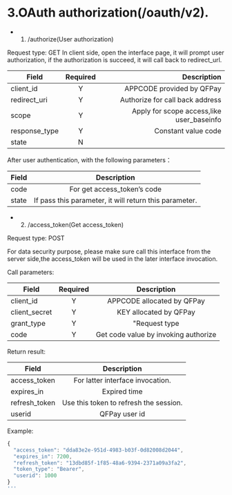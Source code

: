 #  3.OAuth authorization(/oauth/v2).
+ 1. /authorize(User authorization)

Request type: GET
In client side, open the interface page, it will prompt user authorization, if the authorization is succeed, it will call back to redirect_url.

|Field|Required|Description|
| ------------- |:-------------:| ---------:|
|client_id  |Y|APPCODE provided by QFPay |
|redirect_uri  |Y|Authorize for call back address  |
| scope |Y|Apply for scope access,like user_baseinfo |
| response_type |Y|Constant value code |
|state|N||User-defined value,it will return the call-back address.|

After user authentication, with the following parameters：

|Field|Description|
| ------------- |:-------------:|
|code  |For get access_token’s code|
|state  |If pass this parameter, it will return this parameter.|

+ 2. /access_token(Get access_token)

Request type: POST

For data security purpose, please make sure call this interface from the server side,the access_token will be used in the later interface invocation.

Call parameters:

|Field|Required|Description|
| ------------- |:-------------:|:-------------:|
|client_id|Y|APPCODE allocated by QFPay|
|client_secret|Y|KEY allocated by QFPay|
|grant_type|Y|"Request type| fill in authorization_code|
|code|Y|Get code value by invoking authorize|

Return result:

|Field|Description|
| ------------- |:-------------:|
|access_token|For latter interface invocation.|
|expires_in|Expired time|
|refresh_token|Use this token to refresh the session.|
|userid|QFPay user id|

Example:
```javascript
{
  "access_token": "dda83e2e-951d-4983-b03f-0d82008d2044",
  "expires_in": 7200,
  "refresh_token": "13dbd85f-1f85-48a6-9394-2371a09a3fa2",
  "token_type": "Bearer",
  "userid": 1000
}
'''
